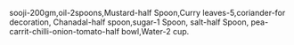 sooji-200gm,oil-2spoons,Mustard-half Spoon,Curry leaves-5,coriander-for decoration, Chanadal-half spoon,sugar-1 Spoon, salt-half Spoon,
 pea-carrit-chilli-onion-tomato-half bowl,Water-2 cup.